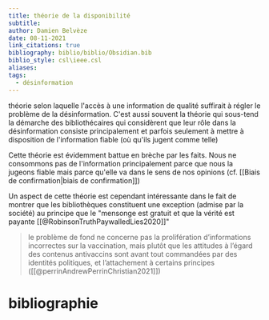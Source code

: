 ```yaml
---
title: théorie de la disponibilité
subtitle: 
author: Damien Belvèze
date: 08-11-2021
link_citations: true
bibliography: biblio/biblio/Obsidian.bib
biblio_style: csl\ieee.csl
aliases: 
tags:
  - désinformation
---
```


théorie selon laquelle l'accès à une information de qualité suffirait à régler le problème de la désinformation. 
C'est aussi souvent la théorie qui sous-tend la démarche des bibliothécaires qui considèrent que leur rôle dans la désinformation consiste principalement et parfois seulement à mettre à disposition de l'information fiable (où qu'ils jugent comme telle)

Cette théorie est évidemment battue en brèche par les faits. Nous ne consommons pas de l'information principalement parce que nous la jugeons fiable mais parce qu'elle va dans le sens de nos opinions (cf. [[Biais de confirmation|biais de confirmation]])

Un aspect de cette théorie est cependant intéressante dans le fait de montrer que les bibliothèques constituent une exception (admise par la société) au principe que le "mensonge est gratuit et que la vérité est payante [[@RobinsonTruthPaywalledLies2020]]" 

>le problème de fond ne concerne pas la prolifération d’informations incorrectes sur la vaccination, mais plutôt que les attitudes à l’égard des contenus antivaccins sont avant tout commandées par des identités politiques, et l’attachement à certains principes ([[@perrinAndrewPerrinChristian2021]])








# bibliographie

